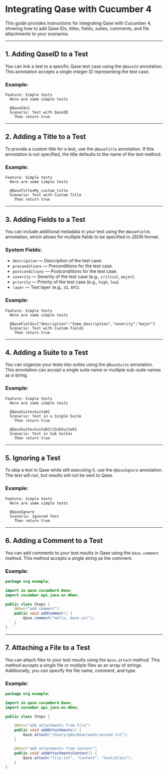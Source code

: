 # Integrating Qase with Cucumber 4

This guide provides instructions for integrating Qase with Cucumber 4, showing how to add Qase IDs, titles, fields,
suites, comments, and file attachments to your scenarios.

---

## 1. Adding QaseID to a Test

You can link a test to a specific Qase test case using the `@QaseId` annotation. This annotation accepts a single
integer ID representing the test case.

### Example:

```gherkin
Feature: Simple tests
  Here are some simple tests

  @QaseId=1
  Scenario: Test with QaseID
    Then return true
```

---

## 2. Adding a Title to a Test

To provide a custom title for a test, use the `@QaseTitle` annotation. If this annotation is not specified, the title
defaults to the name of the test method.

### Example:

```gherkin
Feature: Simple tests
  Here are some simple tests

  @QaseTitle=My_custom_title
  Scenario: Test with Custom Title
    Then return true
```

---

## 3. Adding Fields to a Test

You can include additional metadata in your test using the `@QaseFields` annotation, which allows for multiple fields to
be specified in JSON format.

### System Fields:

- `description` — Description of the test case.
- `preconditions` — Preconditions for the test case.
- `postconditions` — Postconditions for the test case.
- `severity` — Severity of the test case (e.g., `critical`, `major`).
- `priority` — Priority of the test case (e.g., `high`, `low`).
- `layer` — Test layer (e.g., `UI`, `API`).

### Example:

```gherkin
Feature: Simple tests
  Here are some simple tests

  @QaseFields={"description":"Some_description","severity":"major"}
  Scenario: Test with Custom Fields
    Then return true
```

---

## 4. Adding a Suite to a Test

You can organize your tests into suites using the `@QaseSuite` annotation. This annotation can accept a single suite
name or multiple sub-suite names as a string.

### Example:

```gherkin
Feature: Simple tests
  Here are some simple tests

  @QaseSuite=Suite01
  Scenario: Test in a Single Suite
    Then return true

  @QaseSuite=Suite01\tSubSuite01
  Scenario: Test in Sub Suites
    Then return true
```

---

## 5. Ignoring a Test

To skip a test in Qase while still executing it, use the `@QaseIgnore` annotation. The test will run, but results will
not be sent to Qase.

### Example:

```gherkin
Feature: Simple tests
  Here are some simple tests

  @QaseIgnore
  Scenario: Ignored Test
    Then return true
```

---

## 6. Adding a Comment to a Test

You can add comments to your test results in Qase using the `Qase.comment` method. This method accepts a single string
as the comment.

### Example:

```java
package org.example;

import io.qase.cucumber4.Qase;
import cucumber.api.java.en.When;

public class Steps {
    @When("add comment")
    public void addComment() {
        Qase.comment("Hello, Qase.io!");
    }
}
```

---

## 7. Attaching a File to a Test

You can attach files to your test results using the `Qase.attach` method. This method accepts a single file or multiple
files as an array of strings. Additionally, you can specify the file name, comment, and type.

### Example:

```java
package org.example;

import io.qase.cucumber4.Qase;
import cucumber.api.java.en.When;

public class Steps {

    @When("add attachments from file")
    public void addAttachments() {
        Qase.attach("/Users/gda/Downloads/second.txt");
    }

    @When("add attachments from content")
    public void addAttachmentsContent() {
        Qase.attach("file.txt", "Content", "text/plain");
    }
}
```
